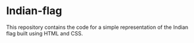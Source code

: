 # Indian-flag
This repository contains the code for a simple representation of the Indian flag built using HTML and CSS. 
